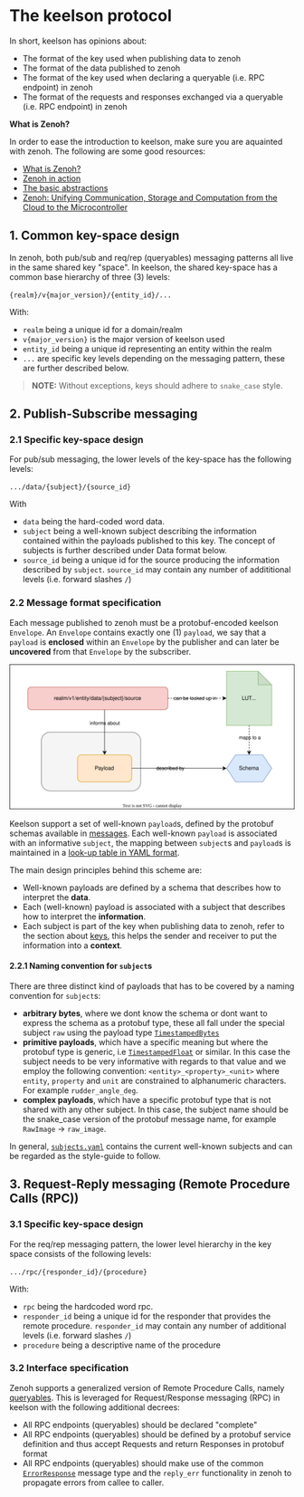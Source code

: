 # The keelson protocol

In short, keelson has opinions about:
* The format of the key used when publishing data to zenoh
* The format of the data published to zenoh
* The format of the key used when declaring a queryable (i.e. RPC endpoint) in zenoh
* The format of the requests and responses exchanged via a queryable (i.e. RPC endpoint) in zenoh

**What is Zenoh?**

In order to ease the introduction to keelson, make sure you are aquainted with zenoh. The following are some good resources:
* [What is Zenoh?](https://zenoh.io/docs/overview/what-is-zenoh/)
* [Zenoh in action](https://zenoh.io/docs/overview/zenoh-in-action/)
* [The basic abstractions](https://zenoh.io/docs/manual/abstractions/)
* [Zenoh: Unifying Communication, Storage and
Computation from the Cloud to the Microcontroller](https://drive.google.com/file/d/1ETSLz2ouJ2o9OpVvEoXrbGcCvpF4TwJy/view?pli=1)

## 1. Common key-space design

In zenoh, both pub/sub and req/rep (queryables) messaging patterns all live in the same shared key "space". In keelson, the shared key-space has a common base hierarchy of three (3) levels:

`{realm}/v{major_version}/{entity_id}/...`

With:
* `realm` being a unique id for a domain/realm
* `v{major_version}` is the major version of keelson used
* `entity_id` being a unique id representing an entity within the realm
* `...` are specific key levels depending on the messaging pattern, these are further described below.

> **NOTE:** Without exceptions, keys should adhere to `snake_case` style.

## 2. Publish-Subscribe messaging

### 2.1 Specific key-space design

For pub/sub messaging, the lower levels of the key-space has the following levels:

  `.../data/{subject}/{source_id}`

With
  * `data` being the hard-coded word data.
  * `subject` being a well-known subject describing the information contained within the payloads published to this key. The concept of subjects is further described under Data format below. 
  * `source_id` being a unique id for the source producing the information described by `subject`. `source_id` may contain any number of addititional levels (i.e. forward slashes `/`)

### 2.2 Message format specification

Each message published to zenoh must be a protobuf-encoded keelson `Envelope`. An `Envelope` contains exactly one (1) `payload`, we say that a `payload` is **enclosed** within an `Envelope` by the publisher and can later be **uncovered** from that `Envelope` by the subscriber. 

![sketch](subject_payload_schema.drawio.svg)

Keelson support a set of well-known `payload`s, defined by the protobuf schemas available in [messages](./messages/payloads/). Each well-known `payload` is associated with an informative `subject`, the mapping between `subject`s and `payload`s is maintained in a [look-up table in YAML format](./messages/subjects.yaml).

The main design principles behind this scheme are:
* Well-known payloads are defined by a schema that describes how to interpret the **data**.
* Each (well-known) payload is associated with a subject that describes how to interpret the **information**.
* Each subject is part of the key when publishing data to zenoh, refer to the section about [keys](#21-specific-key-space-design), this helps the sender and receiver to put the information into a **context**.

#### 2.2.1 Naming convention for `subject`s

There are three distinct kind of payloads that has to be covered by a naming convention for `subject`s:
* **arbitrary bytes**, where we dont know the schema or dont want to express the schema as a protobuf type, these all fall under the special subject `raw` using the payload type [`TimestampedBytes`](./messages/payloads/TimestampedBytes.proto)
* **primitive payloads**, which have a specific meaning but where the protobuf type is generic, i.e [`TimestampedFloat`](./messages/payloads/TimestampedFloat.proto) or similar. In this case the subject needs to be very informative with regards to that value and we employ the following convention: `<entity>_<property>_<unit>` where `entity`, `property` and `unit` are constrained to alphanumeric characters. For example `rudder_angle_deg`.
* **complex payloads**, which have a specific protobuf type that is not shared with any other subject. In this case, the subject name should be the snake_case version of the protobuf message name, for example `RawImage` -> `raw_image`.

In general, [`subjects.yaml`](./messages/subjects.yaml) contains the current well-known subjects and can be regarded as the style-guide to follow.

## 3. Request-Reply messaging (Remote Procedure Calls (RPC))

### 3.1 Specific key-space design

For the req/rep messaging pattern, the lower level hierarchy in the key space consists of the following levels:

  `.../rpc/{responder_id}/{procedure}`

With:
  * `rpc` being the hardcoded word rpc.
  * `responder_id` being a unique id for the responder that provides the remote procedure. `responder_id` may contain any number of additional levels (i.e. forward slashes `/`)
  * `procedure` being a descriptive name of the procedure

### 3.2 Interface specification

Zenoh supports a generalized version of Remote Procedure Calls, namely [queryables](https://zenoh.io/docs/manual/abstractions/#queryable). This is leveraged for Request/Response messaging (RPC) in keelson with the following additional decrees:

* All RPC endpoints (queryables) should be declared "complete"
* All RPC endpoints (queryables) should be defined by a protobuf service definition and thus accept Requests and return Responses in protobuf format
* All RPC endpoints (queryables) should make use of the common [`ErrorResponse`](./interfaces/common/ErrorResponse.proto) message type and the `reply_err` functionality in zenoh to propagate errors from callee to caller.

